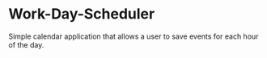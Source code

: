 # Work-Day-Scheduler
Simple calendar application that allows a user to save events for each hour of the day.
